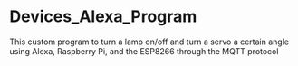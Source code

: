 # Devices_Alexa_Program
This custom program to turn a lamp on/off and turn a servo a certain angle using Alexa, Raspberry Pi, and the ESP8266 through the MQTT protocol 
